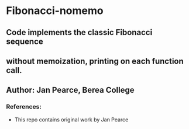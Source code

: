 # Fibonacci-nomemo

## Code implements the classic Fibonacci sequence 
## without memoization, printing on each function call.

## Author: Jan Pearce, Berea College

### References:
- This repo contains original work by Jan Pearce 